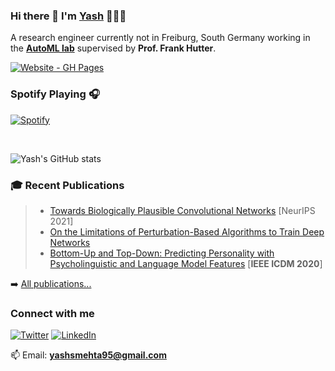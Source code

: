 ### Hi there 👋 I'm [Yash][website] 👨🏻‍💻 

A research engineer currently not in Freiburg, South Germany working in the [**AutoML lab**](https://www.automl.org/team/) supervised by **Prof. Frank Hutter**.

[![Website - GH Pages](https://img.shields.io/badge/View_site-GH_Pages-2ea44f?style=for-the-badge&logo=Dark-Reader)](https://yashsmehta.github.io)



### Spotify Playing 🎧


[![Spotify](https://spotify-now-playing-pvcq40437-yashsmehta.vercel.app/api/spotify)](https://open.spotify.com/user/3vl7y1j3deo657e75mjxlxzrn)

<br />

<!--
profile views
<p align="left"> <img src="https://komarev.com/ghpvc/?username=yashsmehta&label=Profile%20views&color=0e75b6&style=flat" alt="yashsmehta" /> </p>
-->


![Yash's GitHub stats](https://github-readme-stats.vercel.app/api?username=yashsmehta&hide=issues&count_private=true&show_icons=true&theme=onedark)

<!--
<h3 align="left">Deep Learning Frameworks</h3>
<p align="left"> <a href="https://pytorch.org/" target="_blank"> <img src="https://www.vectorlogo.zone/logos/pytorch/pytorch-icon.svg" alt="pytorch" width="40" height="40"/> </a> <a href="https://www.tensorflow.org" target="_blank"> <img src="https://www.vectorlogo.zone/logos/tensorflow/tensorflow-icon.svg" alt="tensorflow" width="40" height="40"/> </a> </p>
-->

### 🎓 Recent Publications
<!-- >- [NAS-Bench-Suite: NAS Evaluation is (Now) Surprisingly Easy](https://github.com/automl/NASLib)  [_Under review_, ICLR 2022] -->
>- [Towards Biologically Plausible Convolutional Networks](https://arxiv.org/pdf/2106.13031.pdf)  [NeurIPS 2021]
>- [On the Limitations of Perturbation-Based Algorithms to Train Deep Networks](https://drive.google.com/file/d/1j3aP9oEniYY4hwzK75468t8QaFiQ1l03/view?usp=sharing) 
>- [Bottom-Up and Top-Down: Predicting Personality with Psycholinguistic and Language Model Features](https://ieeexplore.ieee.org/document/9338428)  [**IEEE ICDM 2020**]


➡️  [All publications...][gscholar]


<!-- <h3 align="left">Connect with me:</h3>
<p align="left">
<a href="https://twitter.com/y_mehtu" target="blank"><img align="center" src="https://raw.githubusercontent.com/rahuldkjain/github-profile-readme-generator/master/src/images/icons/Social/twitter.svg" alt="y_mehtu" height="30" width="40" /></a>
<a href="https://linkedin.com/in/yashsmehta" target="blank"><img align="center" src="https://raw.githubusercontent.com/rahuldkjain/github-profile-readme-generator/master/src/images/icons/Social/linked-in-alt.svg" alt="yashsmehta" height="30" width="40" /></a>
</p> -->


### Connect with me

<!-- [![mail](https://img.shields.io/badge/Gmail-D14836?style=for-the-badge&logo=gmail&logoColor=white)](yashsmehta95@gmail.com) -->
[![Twitter](https://img.shields.io/badge/Twitter-1DA1F2?style=for-the-badge&logo=twitter&logoColor=white)](https://twitter.com/y_mehtu?ref_src=twsrc%5Etfw)
[![LinkedIn](https://img.shields.io/badge/LinkedIn-0077B5?style=for-the-badge&logo=linkedin&logoColor=white)](https://www.linkedin.com/in/yashsmehta/)

📫 Email: **yashsmehta95@gmail.com**

[website]: http://yashsmehta.github.io/
[twitter]: https://twitter.com/y_mehtu
[gscholar]: https://scholar.google.com/citations?user=zFqBbIkAAAAJ&hl=en
[linkedin]: https://www.linkedin.com/in/yashsmehta/
